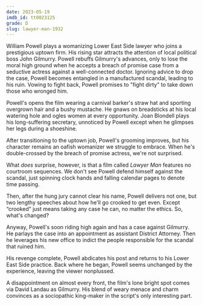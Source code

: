 ```yaml
---
date: 2023-05-19
imdb_id: tt0023125
grade: D
slug: lawyer-man-1932
---
```


William Powell plays a womanizing Lower East Side lawyer who joins a prestigious uptown firm. His rising star attracts the attention of local political boss John Gilmurry. Powell rebuffs Gilmurry's advances, only to lose the moral high ground when he accepts a breach of promise case from a seductive actress against a well-connected doctor. Ignoring advice to drop the case, Powell becomes entangled in a manufactured scandal, leading to his ruin. Vowing to fight back, Powell promises to "fight dirty" to take down those who wronged him.

<!-- end -->

Powell's opens the film wearing a carnival barker's straw hat and sporting overgrown hair and a bushy mustache. He gnaws on breadsticks at his local watering hole and ogles women at every opportunity. Joan Blondell plays his long-suffering secretary, unnoticed by Powell except when he glimpses her legs during a shoeshine.

After transitioning to the uptown job, Powell's grooming improves, but his character remains an oafish womanizer we struggle to embrace. When he's double-crossed by the breach of promise actress, we're not surprised.

What _does_ surprise, however, is that a film called _Lawyer Man_ features no courtroom sequences. We don't see Powell defend himself against the scandal, just spinning clock hands and falling calendar pages to denote time passing.

Then, after the hung jury cannot clear his name, Powell delivers not one, but two lengthy speeches about how he'll go crooked to get even. Except “crooked” just means taking any case he can, no matter the ethics. So, what's changed?

Anyway, Powell's soon riding high again and has a case against Gilmurry. He parlays the case into an appointment as assistant District Attorney. Then he leverages his new office to indict the people responsible for the scandal that ruined him.

His revenge complete, Powell abdicates his post and returns to his Lower East Side practice. Back where he began, Powell seems unchanged by the experience, leaving the viewer nonplussed.

A disappointment on almost every front, the film's lone bright spot comes via David Landau as Gilmurry. His blend of weary menace and charm convinces as a sociopathic king-maker in the script's only interesting part.
